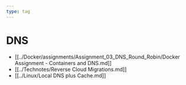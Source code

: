 ```yaml
---
type: tag
---
```

# DNS

- [[../Docker/assignments/Assignment_03_DNS_Round_Robin/Docker Assignment - Containers and DNS.md]]
- [[../Technotes/Reverse Cloud Migrations.md]]
- [[../Linux/Local DNS plus Cache.md]]
